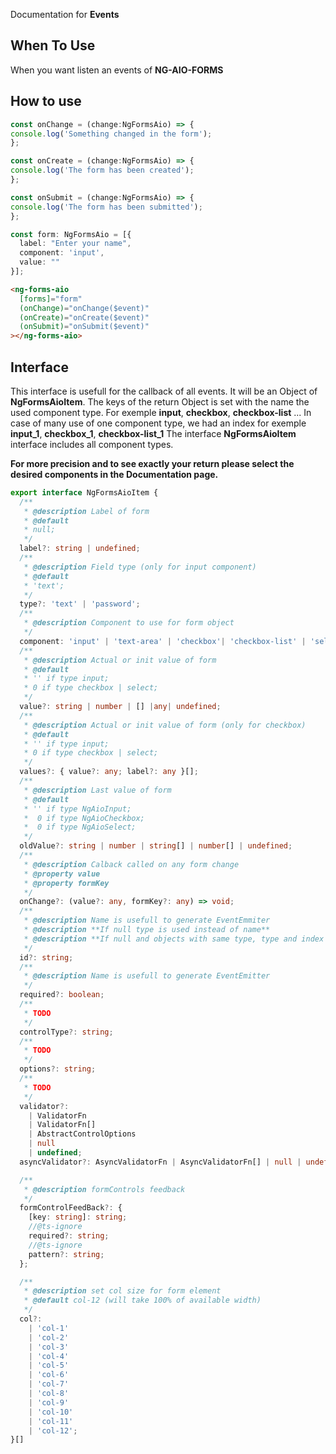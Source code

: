 Documentation for **Events**

## When To Use

When you want listen an events of **NG-AIO-FORMS**

## How to use

```ts
const onChange = (change:NgFormsAio) => {
console.log('Something changed in the form');
};

const onCreate = (change:NgFormsAio) => {
console.log('The form has been created');
};

const onSubmit = (change:NgFormsAio) => {
console.log('The form has been submitted');
};

const form: NgFormsAio = [{
  label: "Enter your name",
  component: 'input',
  value: ""
}];
```


```html
<ng-forms-aio
  [forms]="form"
  (onChange)="onChange($event)"
  (onCreate)="onCreate($event)"
  (onSubmit)="onSubmit($event)"
></ng-forms-aio>
```
## Interface

This interface is usefull for the callback of all events. It will be an Object of **NgFormsAioItem**.
The keys of the return Object is set with the name the used component type. For exemple **input**, **checkbox**, **checkbox-list** ... In case of many use of one component type, we had an index for exemple **input_1**, **checkbox_1**, **checkbox-list_1**
The interface **NgFormsAioItem** interface includes all component types.

**For more precision and to see exactly your return please select the desired components in the Documentation page.**

```ts
export interface NgFormsAioItem {
  /**
   * @description Label of form
   * @default
   * null;
   */
  label?: string | undefined;
  /**
   * @description Field type (only for input component)
   * @default
   * 'text';
   */
  type?: 'text' | 'password';
  /**
   * @description Component to use for form object
   */
  component: 'input' | 'text-area' | 'checkbox'| 'checkbox-list' | 'select';
  /**
   * @description Actual or init value of form
   * @default
   * '' if type input;
   * 0 if type checkbox | select;
   */
  value?: string | number | [] |any| undefined;
  /**
   * @description Actual or init value of form (only for checkbox)
   * @default
   * '' if type input;
   * 0 if type checkbox | select;
   */
  values?: { value?: any; label?: any }[];
  /**
   * @description Last value of form
   * @default
   * '' if type NgAioInput;
   *  0 if type NgAioCheckbox;
   *  0 if type NgAioSelect;
   */
  oldValue?: string | number | string[] | number[] | undefined;
  /**
   * @description Calback called on any form change
   * @property value
   * @property formKey
   */
  onChange?: (value?: any, formKey?: any) => void;
  /**
   * @description Name is usefull to generate EventEmmiter
   * @description **If null type is used instead of name**
   * @description **If null and objects with same type, type and index is used**
   */
  id?: string;
  /**
   * @description Name is usefull to generate EventEmitter
   */
  required?: boolean;
  /**
   * TODO
   */
  controlType?: string;
  /**
   * TODO
   */
  options?: string;
  /**
   * TODO
   */
  validator?:
    | ValidatorFn
    | ValidatorFn[]
    | AbstractControlOptions
    | null
    | undefined;
  asyncValidator?: AsyncValidatorFn | AsyncValidatorFn[] | null | undefined;

  /**
   * @description formControls feedback
   */
  formControlFeedBack?: {
    [key: string]: string;
    //@ts-ignore
    required?: string;
    //@ts-ignore
    pattern?: string;
  };

  /**
   * @description set col size for form element
   * @default col-12 (will take 100% of available width)
   */
  col?:
    | 'col-1'
    | 'col-2'
    | 'col-3'
    | 'col-4'
    | 'col-5'
    | 'col-6'
    | 'col-7'
    | 'col-8'
    | 'col-9'
    | 'col-10'
    | 'col-11'
    | 'col-12';
}[]
```
